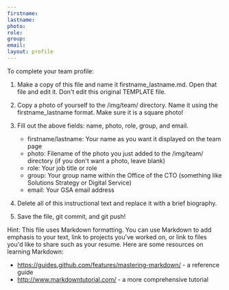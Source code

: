 ```yaml
---
firstname:
lastname:
photo:
role:
group:
email:
layout: profile
---
```


To complete your team profile:

1. Make a copy of this file and name it firstname_lastname.md. Open that file
   and edit it. Don't edit this original TEMPLATE file.

2. Copy a photo of yourself to the /img/team/ directory. Name it using the
   firstname_lastname format. Make sure it is a square photo!

3. Fill out the above fields: name, photo, role, group, and email.
   - firstname/lastname: Your name as you want it displayed on the team page
   - photo: Filename of the photo you just added to the /img/team/ directory (if
     you don't want a photo, leave blank)
   - role: Your job title or role
   - group: Your group name within the Office of the CTO (something like
     Solutions Strategy or Digital Service)
   - email: Your GSA email address

4. Delete all of this instructional text and replace it with a brief biography.

5. Save the file, git commit, and git push!

Hint: This file uses Markdown formatting. You can use Markdown to add emphasis
to your text, link to projects you've worked on, or link to files you'd like to
share such as your resume. Here are some resources on learning Markdown:
  - https://guides.github.com/features/mastering-markdown/ - a reference
    guide
  - http://www.markdowntutorial.com/ - a more comprehensive tutorial
